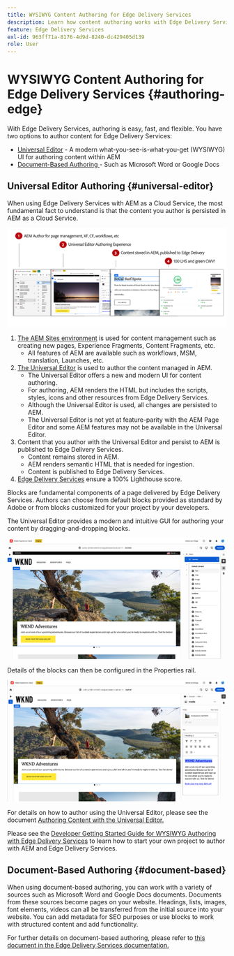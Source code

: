 ```yaml
---
title: WYSIWYG Content Authoring for Edge Delivery Services
description: Learn how content authoring works with Edge Delivery Services and how to author AEM content with Edge Delivery Services.
feature: Edge Delivery Services
exl-id: 963ff71a-8176-4d9d-8240-dc429405d139
role: User
---
```


# WYSIWYG Content Authoring for Edge Delivery Services {#authoring-edge}

With Edge Delivery Services, authoring is easy, fast, and flexible. You have two options to author content for Edge Delivery Services:

* [Universal Editor](#universal-editor) - A modern what-you-see-is-what-you-get (WYSIWYG) UI for  authoring content within AEM
* [Document-Based Authoring ](#document-based) - Such as Microsoft Word or Google Docs

## Universal Editor Authoring {#universal-editor}

When using Edge Delivery Services with AEM as a Cloud Service, the most fundamental fact to understand is that the content you author is persisted in AEM as a Cloud Service.

![How WYSIWYG Authoring works with Edge Delivery Services](assets/how-aem-edge-works.png)

1. [The AEM Sites environment](/help/sites-cloud/authoring/quick-start.md) is used for content management such as creating new pages, Experience Fragments, Content Fragments, etc.
   * All features of AEM are available such as workflows, MSM, translation, Launches, etc.
1. [The Universal Editor](/help/sites-cloud/authoring/universal-editor/authoring.md) is used to author the content managed in AEM.
   * The Universal Editor offers a new and modern UI for content authoring.
   * For authoring, AEM renders the HTML but includes the scripts, styles, icons and other resources from Edge Delivery Services.
   * Although the Universal Editor is used, all changes are persisted to AEM.
   * The Universal Editor is not yet at feature-parity with the AEM Page Editor and some AEM features may not be available in the Universal Editor.
1. Content that you author with the Universal Editor and persist to AEM is published to Edge Delivery Services.
   * Content remains stored in AEM.
   * AEM renders semantic HTML that is needed for ingestion.
   * Content is published to Edge Delivery Services.
1. [Edge Delivery Services](/help/edge/developer/keeping-it-100.md) ensure a 100% Lighthouse score.

Blocks are fundamental components of a page delivered by Edge Delivery Services. Authors can choose from default blocks provided as standard by Adobe or from blocks customized for your project by your developers.

The Universal Editor provides a modern and intuitive GUI for authoring your content by dragging-and-dropping blocks.

![Dragging-and-dropping blocks in the Universal Editor](assets/blocks.png)

Details of the blocks can then be configured in the Properties rail.

![Configuring block properties](assets/block-properties.png)

For details on how to author using the Universal Editor, please see the document [Authoring Content with the Universal Editor.](/help/sites-cloud/authoring/universal-editor/authoring.md)

Please see the [Developer Getting Started Guide for WYSIWYG Authoring with Edge Delivery Services](/help/edge/wysiwyg-authoring/edge-dev-getting-started.md) to learn how to start your own project to author with AEM and Edge Delivery Services.

## Document-Based Authoring  {#document-based}

When using document-based authoring, you can work with a variety of sources such as Microsoft Word and Google Docs documents. Documents from these sources become pages on your website. Headings, lists, images, font elements, videos can all be transferred from the initial source into your website. You can add metadata for SEO purposes or use blocks to work with structured content and add functionality.

For further details on document-based authoring, please refer to [this document in the Edge Delivery Services documentation.](/help/edge/docs/authoring.md)


